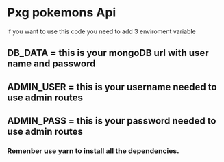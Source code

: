 # Pxg pokemons Api

if you want to use this code you need to add 3 enviroment variable
  ## DB_DATA = this is your mongoDB url with user name and password
  ## ADMIN_USER = this is your username needed to use admin routes
  ## ADMIN_PASS = this is your password needed to use admin routes

### Remenber use yarn to install all the dependencies.
